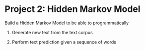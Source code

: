 # Project 2: Hidden Markov Model
Build a Hidden Markov Model to be able to programmatically

1. Generate new text from the text corpus

2. Perform text prediction given a sequence of words